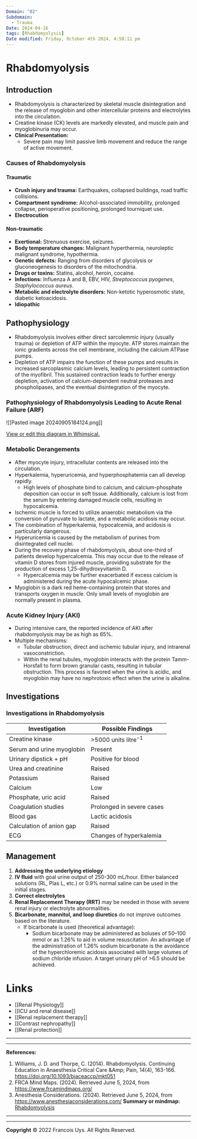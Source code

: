 ```yaml
---
Domain: "02"
Subdomain:
  - Trauma
Date: 2024-04-16
tags: [Rhabdomyolysis]
Date modified: Friday, October 4th 2024, 4:58:11 pm
---
```


# Rhabdomyolysis

## Introduction
- Rhabdomyolysis is characterized by skeletal muscle disintegration and the release of myoglobin and other intercellular proteins and electrolytes into the circulation.
- Creatine kinase (CK) levels are markedly elevated, and muscle pain and myoglobinuria may occur.
- **Clinical Presentation:**
  - Severe pain may limit passive limb movement and reduce the range of active movement.

### Causes of Rhabdomyolysis

#### Traumatic
- **Crush injury and trauma:** Earthquakes, collapsed buildings, road traffic collisions.
- **Compartment syndrome:** Alcohol-associated immobility, prolonged collapse, perioperative positioning, prolonged tourniquet use.
- **Electrocution**

#### Non-traumatic
- **Exertional:** Strenuous exercise, seizures.
- **Body temperature changes:** Malignant hyperthermia, neuroleptic malignant syndrome, hypothermia.
- **Genetic defects:** Ranging from disorders of glycolysis or gluconeogenesis to disorders of the mitochondria.
- **Drugs or toxins:** Statins, alcohol, heroin, cocaine.
- **Infections:** Influenza A and B, EBV, HIV, _Streptococcus pyogenes_, _Staphylococcus aureus_.
- **Metabolic and electrolyte disorders:** Non-ketotic hyperosmotic state, diabetic ketoacidosis.
- **Idiopathic**

## Pathophysiology
- Rhabdomyolysis involves either direct sarcolemmic injury (usually trauma) or depletion of ATP within the myocyte. ATP stores maintain the ionic gradients across the cell membrane, including the calcium ATPase pumps.
- Depletion of ATP impairs the function of these pumps and results in increased sarcoplasmic calcium levels, leading to persistent contraction of the myofibril. This sustained contraction leads to further energy depletion, activation of calcium-dependent neutral proteases and phospholipases, and the eventual disintegration of the myocyte.
### Pathophysiology of Rhabdomyolysis Leading to Acute Renal Failure (ARF)

![[Pasted image 20240905184124.png]]

[View or edit this diagram in Whimsical.](https://whimsical.com/pathophysiology-of-rhabdomyolysis-leading-to-acute-renal-failure-L6ChyF8iTBAFR59avcXt9m?ref=chatgpt)

### Metabolic Derangements
- After myocyte injury, intracellular contents are released into the circulation.
- Hyperkalemia, hyperuricemia, and hyperphosphatemia can all develop rapidly.
  - High levels of phosphate bind to calcium, and calcium-phosphate deposition can occur in soft tissue. Additionally, calcium is lost from the serum by entering damaged muscle cells, resulting in hypocalcemia.
- Ischemic muscle is forced to utilize anaerobic metabolism via the conversion of pyruvate to lactate, and a metabolic acidosis may occur.
- The combination of hyperkalemia, hypocalcemia, and acidosis is particularly dangerous.
- Hyperuricemia is caused by the metabolism of purines from disintegrated cell nuclei.
- During the recovery phase of rhabdomyolysis, about one-third of patients develop hypercalcemia. This may occur due to the release of vitamin D stores from injured muscle, providing substrate for the production of excess 1,25-dihydroxyvitamin D.
  - Hypercalcemia may be further exacerbated if excess calcium is administered during the acute hypocalcemic phase.
- Myoglobin is a dark red heme-containing protein that stores and transports oxygen in muscle. Only small levels of myoglobin are normally present in plasma.

### Acute Kidney Injury (AKI)
- During intensive care, the reported incidence of AKI after rhabdomyolysis may be as high as 65%.
- Multiple mechanisms:
  - Tubular obstruction, direct and ischemic tubular injury, and intrarenal vasoconstriction.
  - Within the renal tubules, myoglobin interacts with the protein Tamm-Horsfall to form brown granular casts, resulting in tubular obstruction. This process is favored when the urine is acidic, and myoglobin may have no nephrotoxic effect when the urine is alkaline.
## Investigations

### Investigations in Rhabdomyolysis

| **Investigation**              | **Possible Findings**                   |
|--------------------------------|-----------------------------------------|
| Creatine kinase                | >5000 units litre<sup>−1</sup>          |
| Serum and urine myoglobin      | Present                                 |
| Urinary dipstick + pH          | Positive for blood                      |
| Urea and creatinine            | Raised                                  |
| Potassium                      | Raised                                  |
| Calcium                        | Low                                     |
| Phosphate, uric acid           | Raised                                  |
| Coagulation studies            | Prolonged in severe cases               |
| Blood gas                      | Lactic acidosis                         |
| Calculation of anion gap       | Raised                                  |
| ECG                            | Changes of hyperkalemia                 |

## Management
1. **Addressing the underlying etiology**
2. **IV fluid** with goal urine output of 250-300 mL/hour. Either balanced solutions (RL, Plas L, etc.) or 0.9% normal saline can be used in the initial stages.
3. **Correct electrolytes**
4. **Renal Replacement Therapy (RRT)** may be needed in those with severe renal injury or electrolyte abnormalities.
5. **Bicarbonate, mannitol, and loop diuretics** do not improve outcomes based on the literature.
	- If bicarbonate is used (theoretical advantage):
		- Sodium bicarbonate may be administered as boluses of 50–100 mmol or as 1.26% to aid in volume resuscitation. An advantage of the administration of 1.26% sodium bicarbonate is the avoidance of the hyperchloremic acidosis associated with large volumes of sodium chloride infusion. A target urinary pH of >6.5 should be achieved.

# Links
- [[Renal Physiology]]
- [[ICU and renal disease]]
- [[Renal replacement therapy]]
- [[Contrast nephropathy]]
- [[Renal protection]]

---

---
**References:**

1. Williams, J. D. and Thorpe, C. (2014). Rhabdomyolysis. Continuing Education in Anaesthesia Critical Care &Amp; Pain, 14(4), 163-166. https://doi.org/10.1093/bjaceaccp/mkt051
2. FRCA Mind Maps. (2024). Retrieved June 5, 2024, from https://www.frcamindmaps.org/
3. Anesthesia Considerations. (2024). Retrieved June 5, 2024, from https://www.anesthesiaconsiderations.com/
**Summary or mindmap:**
[Rhabdomyolysis](https://frcamindmaps.org/mindmaps/itu/rhabdomyolysis/rhabdomyolysis.html)

---------------------------------------------------------------------------------------------
---
**Copyright**
© 2022 Francois Uys. All Rights Reserved.